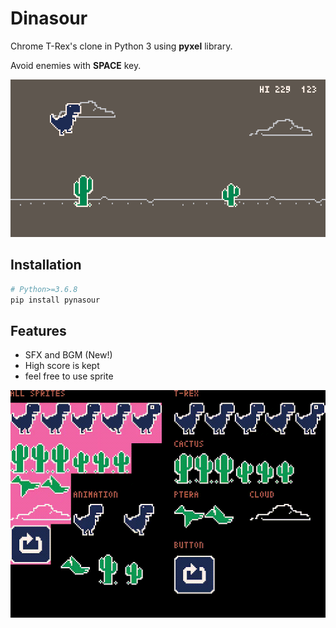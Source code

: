 # Dinasour

Chrome T-Rex's clone in Python 3 using __pyxel__ library.

Avoid enemies with __SPACE__ key.

![play](https://raw.githubusercontent.com/dannyso16/pynasour/master/media/readme.gif)

## Installation

```bash
# Python>=3.6.8
pip install pynasour
```

## Features

- SFX and BGM (New!)
- High score is kept
- feel free to use sprite

![sprite](https://raw.githubusercontent.com/dannyso16/pynasour/master/media/sprite.gif)
